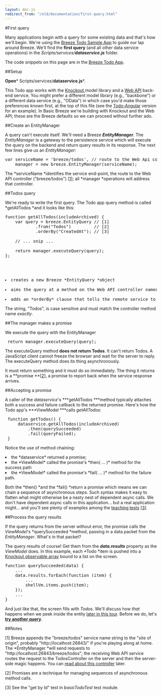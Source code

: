 ```yaml
---
layout: doc-js
redirect_from: "/old/documentation/first-query.html"
---
```

#First query

Many applications begin with a query for some existing data and that's how we'll begin. We're using the <a href="/doc-samples/todo">Breeze Todo Sample App</a> to guide our lap around Breeze. We'll find the **first query** (and all other data service operations) in the *Scripts/services/**dataservice.js*** folder.

The code snippets on this page are in the <a href="/doc-samples/todo">Breeze Todo App</a>.

##Setup

**Open*** Scripts/services/**dataservice.js***.

This Todo app works with the <a href="http://knockoutjs.com/" target="_blank">Knockout </a>model library and a <a href="http://www.asp.net/web-api" target="_blank">Web API</a> back-end service. You might prefer a different model library (e.g., "backbone") or a different data service (e.g., "OData") in which case you'd make those preferences known first, at the top of this file (see the <a href="/doc-samples/todo-angular" target="_top">Todo-Angular</a> version for an example). In Basic Breeze we're building with Knockout and the Web API; these are the Breeze defaults so we can proceed without further ado.

##Create an EntityManager

A query can't execute itself. We'll need a Breeze ***EntityManager***. The *EntityManager* is a gateway to the persistence service which will execute the query on the backend and return query results in its response. The next few lines give us an *EntityManager*:

<pre class="brush:jscript;">
var serviceName = 'breeze/todos', // route to the Web Api controller
    manager = new breeze.EntityManager(serviceName);
</pre>

The *serviceName *identifies the service end-point, the route to the Web API controller ("breeze/todos") [<a href="#note 1">1</a>]; all *manager *operations will address that controller.

##Todos query

We're ready to write the first query. The Todo app query method is called *getAllTodos *and it looks like this:


<pre class="brush:jscript;">
function getAllTodos(includeArchived) {
    var query = breeze.EntityQuery // [1]
            .from("Todos")         // [2]
            .orderBy("CreatedAt"); // [3]

    // ... snip ...

    return manager.executeQuery(query);
};



	<li>creates a new Breeze *EntityQuery *object
	<li>aims the query at a method on the Web API controller named "*Todos*" that returns *Todo* items.
	<li>adds an *orderBy* clause that tells the remote service to sort results by the "CreatedAt" property *before* sending them to the client.
</pre>


The string, "Todos", is case sensitive and must match the controller method name *exactly*.


##The manager makes a promise

We execute the query with the EntityManager


<pre class="brush:jscript;">
 return manager.executeQuery(query);
</pre>

The executeQuery method **does not return Todos**. It can't return Todos. A JavaScript client cannot freeze the browser and wait for the server to reply. The executeQuery method does its thing asynchronously.

It must return something and it must do so immediately. The thing it returns is a **promise **[<a href="#note 2">2</a>], a promise to report back when the service response arrives.

##Accepting a promise

A caller of the *dataservice*'s ***getAllTodos ***method typically attaches both a success and failure callback to the returned promise. Here's how the Todo app's ***ViewModel ***calls *getAllTodos*:


<pre class="brush:jscript;">
 function getTodos() {
     dataservice.getAllTodos(includeArchived)
         .then(querySucceeded)
         .fail(queryFailed);
 }
</pre>

Notice the use of method chaining:

<li>the *dataservice* returned a promise;
<li>the *ViewModel* called the promise's *then( ... )* method for the success path
<li>the *ViewModel* called the promise's *fail( ... )* method for the failure path.


Both the *then() *and the *fail() *return a promise which means we can chain a sequence of asynchronous steps. Such syntax makes it easy to flatten what might otherwise be a nasty nest of dependent async calls. We don't have dependent async calls in this application... but a real application might... and you'll see plenty of examples among the <a href="/doc-samples/doccode" target="_blank">teaching tests</a> [<a href="#note 3">3</a>].

##Process the query results

If the query returns from the server without error, the promise calls the *ViewModel*'s *querySucceeded *method, passing in a data packet from the *EntityManager*. What's in that packet?

The query results of course! Get them from the ***data.results*** property as the *ViewModel* does. In this example, each *Todo *item is pushed into a <a href="http://knockoutjs.com/documentation/observableArrays.html">Knockout observable array</a> bound to a list on the screen.


<pre class="brush:jscript;">
function querySucceeded(data) {
    ...
    data.results.forEach(function (item) {
        ...
        shellVm.items.push(item);
    });
    ...
}
</pre>

And just like that, the screen fills with *Todos*.  We'll discuss how *that* happens when we peek inside the entity <a href="/doc-js/lap-knockout">later in this tour</a>. Before we do, let's **<a href="/doc-js/lap-query-filter">try another query</a>**.

##Notes

<a name="note 1"></a>[1] Breeze appends the "breeze/todos" service name string to the "site of origin", probably "http://localhost:26843/" if you're playing along at home. The *EntityManager *will send requests to "http://localhost:26843/breeze/todos"; the receiving Web API service routes the request to the TodosController on the server and then the server-side magic happens. You can <a href="/doc-net/webapi-controller">read about this controller</a> later.

<a name="note 2"></a>[2] Promises are a technique for managing sequences of asynchronous method calls.

<a name="note 3"></a>[3] See the "get by Id" test in *basicTodoTest* test module.
